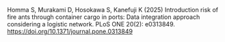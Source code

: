 
Homma S, Murakami D, Hosokawa S, Kanefuji K (2025) Introduction risk of fire ants through container cargo in ports: Data integration approach considering a logistic network. PLoS ONE 20(2): e0313849. https://doi.org/10.1371/journal.pone.0313849
